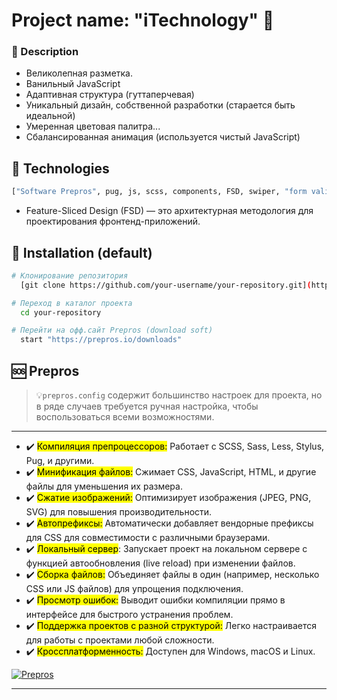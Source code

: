 
# Project name: "iTechnology" 🏴󠁵󠁡󠀱󠀴󠁿

### 📄 Description 
- Великолепная разметка. 
- Ванильный JavaScript 
- Адаптивная структура (гуттаперчевая)
- Уникальный дизайн, собственной разработки (старается быть идеальной)
- Умеренная цветовая палитра... 
- Сбалансированная анимация (используется чистый JavaScript) 

## 🐸 Technologies 
```bash
["Software Prepros", pug, js, scss, components, FSD, swiper, "form validate", modal, filter, adaptive, css animation]
```
- Feature-Sliced Design (FSD) — это архитектурная методология для проектирования фронтенд-приложений.


## 🚥 Installation (default)
```bash
# Клонирование репозитория
  [git clone https://github.com/your-username/your-repository.git](https://prepros.io/downloads)

# Переход в каталог проекта
  cd your-repository

# Перейти на офф.сайт Prepros (download soft)
  start "https://prepros.io/downloads"

```
## 🆘 Prepros 
> 💡`prepros.config` содержит большинство настроек для проекта, но в ряде случаев требуется ручная настройка, чтобы воспользоваться всеми возможностями.
<hr>

- ✔️ <mark>Компиляция препроцессоров:</mark> Работает с SCSS, Sass, Less, Stylus, Pug, и другими.
- ✔️ <mark>Минификация файлов:</mark> Сжимает CSS, JavaScript, HTML, и другие файлы для уменьшения их размера.
- ✔️ <mark>Сжатие изображений:</mark> Оптимизирует изображения (JPEG, PNG, SVG) для повышения производительности.
- ✔️ <mark>Автопрефиксы:</mark> Автоматически добавляет вендорные префиксы для CSS для совместимости с различными браузерами.
- ✔️ <mark>Локальный сервер</mark>: Запускает проект на локальном сервере с функцией автообновления (live reload) при изменении файлов.
- ✔️ <mark>Сборка файлов:</mark> Объединяет файлы в один (например, несколько CSS или JS файлов) для упрощения подключения.
- ✔️ <mark>Просмотр ошибок:</mark> Выводит ошибки компиляции прямо в интерфейсе для быстрого устранения проблем.
- ✔️ <mark>Поддержка проектов с разной структурой:</mark> Легко настраивается для работы с проектами любой сложности.
- ✔️ <mark>Кроссплатформенность:</mark> Доступен для Windows, macOS и Linux.


<a href="https://prepros.io/downloads" target="_blank">
  <img src="https://img.shields.io/badge/Download-%232a7aef?style=for-the-badge&logo=prepros&logoColor=white" alt="Prepros" />
</a>

<hr>
